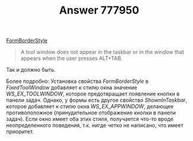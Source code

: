 ﻿---
title: "Answer 777950"
se.owner.user_id: 240512
se.owner.display_name: "MSDN.WhiteKnight"
se.owner.link: "https://ru.stackoverflow.com/users/240512/msdn-whiteknight"
se.answer_id: 777950
se.question_id: 777940
se.post_type: answer
se.score: 2
se.is_accepted: True
---
<p><a href="https://msdn.microsoft.com/ru-ru/library/hw8kes41(v=vs.110).aspx" rel="nofollow noreferrer">FormBorderStyle</a></p>

<blockquote>
  <p>A tool window does not appear in the taskbar or in the window that appears when the user presses ALT+TAB.</p>
</blockquote>

<p>Так и должно быть.</p>

<p>Более подробно: Установка свойства <em>FormBorderStyle</em> в <em>FixedToolWindow</em> добавляет к стилю окна значение <em>WS_EX_TOOLWINDOW</em>, которое предотвращает появление кнопки в панели задач. Однако, у формы есть другое свойство <em>ShownInTaskbar</em>, которое добавляет к стилю окна <em>WS_EX_APPWINDOW</em>, делающее противоположное (принудительное отображение кнопки в панели задач). Если окно имеет оба этих стиля, получается что-то вроде неопределенного поведения, т.к. нигде четко не написано, что имеет приоритет.</p>
